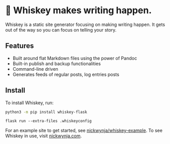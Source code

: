 # :tumbler_glass:  Whiskey makes writing happen.

 Whiskey is a static site generator focusing on making writing happen. It gets
 out of the way so you can focus on telling your story.

## Features

* Built around flat Markdown files using the power of Pandoc
* Built-in publish and backup functionalities
* Command-line driven
* Generates feeds of regular posts, log entries posts

## Install

To install Whiskey, run:

```sh
python3 -m pip install whiskey-flask
```

```
flask run --extra-files .whiskeyconfig
```

For an example site to get started, see
[nickwynja/whiskey-example](https://github.com/nickwynja/whiskey-example). To
see Whiskey in use, visit [nickwynja.com](https://nickwynja.com).
